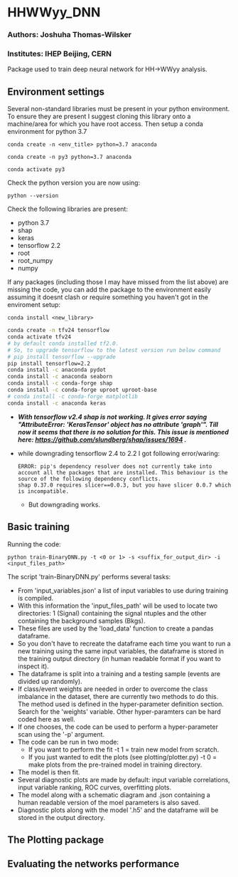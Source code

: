 # HHWWyy_DNN
### Authors: Joshuha Thomas-Wilsker
### Institutes: IHEP Beijing, CERN
Package used to train deep neural network for HH->WWyy analysis.

## Environment settings
Several non-standard libraries must be present in your python environment.
To ensure they are present I suggest cloning this library onto a machine/area
for which you have root access. Then setup a conda environment for python 3.7
```
conda create -n <env_title> python=3.7 anaconda
```

```
conda create -n py3 python=3.7 anaconda
```


```
conda activate py3
```

Check the python version you are now using:
```
python --version
```

Check the following libraries are present:

- python 3.7
- shap
- keras
- tensorflow 2.2
- root
- root_numpy
- numpy

If any packages (including those I may have missed from the list above) are missing the code,
you can add the package to the environment easily assuming it doesnt clash or require something
you haven't got in the enviroment setup:
```
conda install <new_library>
```

```bash
conda create -n tfv24 tensorflow
conda activate tfv24
# by default conda installed tf2.0. 
# So, to upgrade tensorflow to the latest version run below command 
# pip install tensorflow --upgrade
pip install tensorflow=2.2
conda install -c anaconda pydot
conda install -c anaconda seaborn
conda install -c conda-forge shap
conda install -c conda-forge uproot uproot-base
# conda install -c conda-forge matplotlib
conda install -c anaconda keras
```

* ***With tensorflow v2.4 shap is not working. It gives error saying "AttributeError: 'KerasTensor' object has no attribute 'graph'". Till now it seems that there is no solution for this. This issue is mentioned here: https://github.com/slundberg/shap/issues/1694 .***

* while downgrading tensorflow 2.4 to 2.2 I got following error/waring:
   ```
   ERROR: pip's dependency resolver does not currently take into account all the packages that are installed. This behaviour is the source of the following dependency conflicts.
   shap 0.37.0 requires slicer==0.0.3, but you have slicer 0.0.7 which is incompatible.
   ```
   * But downgrading works. 

## Basic training
Running the code:
```
python train-BinaryDNN.py -t <0 or 1> -s <suffix_for_output_dir> -i <input_files_path>
```

The script 'train-BinaryDNN.py' performs several tasks:
- From 'input_variables.json' a list of input variables to use during training is compiled.
- With this information the 'input_files_path' will be used to locate two directories: 1 (Signal) containing the signal ntuples and the other containing the background samples (Bkgs).
- These files are used by the 'load_data' function to create a pandas dataframe.
- So you don't have to recreate the dataframe each time you want to run a new training using the same input variables, the dataframe is stored in the training output directory (in human readable format if you want to inspect it).
- The dataframe is split into a training and a testing sample (events are divided up randomly).
- If class/event weights are needed in order to overcome the class imbalance in the dataset, there are currently two methods to do this. The method used is defined in the hyper-parameter definition section. Search for the 'weights' variable. Other hyper-paramters can be hard coded here as well.
- If one chooses, the code can be used to perform a hyper-parameter scan using the '-p' argument.
- The code can be run in two mode:
    - If you want to perform the fit -t 1 = train new model from scratch.
    - If you just wanted to edit the plots (see plotting/plotter.py) -t 0 = make plots from the pre-trained model in training directory.
- The model is then fit.
- Several diagnostic plots are made by default: input variable correlations, input variable ranking, ROC curves, overfitting plots.
- The model along with a schematic diagram and .json containing a human readable version of the moel parameters is also saved.
- Diagnostic plots along with the model '.h5' and the dataframe will be stored in the output directory.

## The Plotting package

## Evaluating the networks performance
